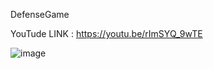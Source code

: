 DefenseGame 

YouTude LINK : https://youtu.be/rImSYQ_9wTE

![image](https://github.com/user-attachments/assets/4f409d3f-eb78-418f-80ac-103512c743dd)
